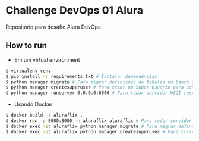 # Challenge DevOps 01 Alura

Repositório para desafio Alura DevOps

## How to run

- Em um virtual environment
```sh
$ virtualenv venv
$ pip install -r requirements.txt # Instalar dependências
$ python manager migrate # Para migrar definições de tabelas no banco de dados
$ python manager createsuperuser # Para criar um Super Usuário para controlar o sistema
$ python manager runserver 0.0.0.0:8000 # Para rodar servidor WSGI respondendo para todos os hosts na porta 8000
```

- Usando Docker
```sh
$ docker build -t aluraflix .
$ docker run -p 8000:8000 -n aluraflix aluraflix # Para rodar servidor WSGI respondendo para todos os hosts na porta 8000
$ docker exec -it aluraflix python manager migrate # Para migrar definições de tabelas no banco de dados
$ docker exec -it aluraflix python manager createsuperuser # Para criar um Super Usuário para controlar o sistema
```